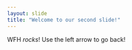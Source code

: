 ```yaml
---
layout: slide
title: "Welcome to our second slide!"
---
```

WFH *rocks*!
Use the left arrow to go back!
